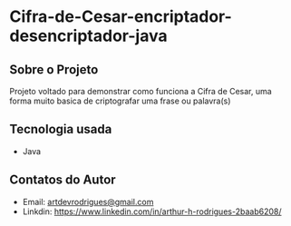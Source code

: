 # Cifra-de-Cesar-encriptador-desencriptador-java

## Sobre o Projeto
Projeto voltado para demonstrar como funciona a Cifra de Cesar, uma forma muito basica de criptografar uma frase ou palavra(s) 

## Tecnologia usada
- Java

## Contatos do Autor

- Email: artdevrodrigues@gmail.com
- Linkdin: https://www.linkedin.com/in/arthur-h-rodrigues-2baab6208/
